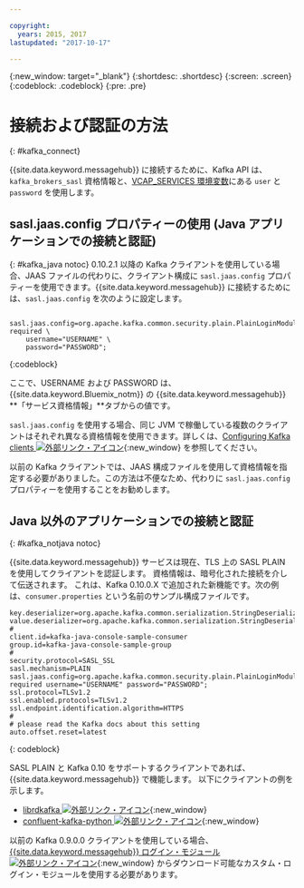 ```yaml
---

copyright:
  years: 2015, 2017
lastupdated: "2017-10-17"

---
```


{:new_window: target="_blank"}
{:shortdesc: .shortdesc}
{:screen: .screen}
{:codeblock: .codeblock}
{:pre: .pre}

# 接続および認証の方法
{: #kafka_connect}


{{site.data.keyword.messagehub}} に接続するために、Kafka API は、
<code>kafka_brokers_sasl</code> 資格情報と、[VCAP_SERVICES 環境変数](/docs/services/MessageHub/messagehub071.html)にある <code>user</code> と <code>password</code> を使用します。


<!--17/10/17 - Karen: following info duplicated at messagehub104 -->
## sasl.jaas.config プロパティーの使用 (Java アプリケーションでの接続と認証)
{: #kafka_java notoc}
0.10.2.1 以降の Kafka クライアントを使用している場合、JAAS ファイルの代わりに、クライアント構成に <code>sasl.jaas.config</code> プロパティーを使用できます。{{site.data.keyword.messagehub}} に接続するためには、<code>sasl.jaas.config</code> を次のように設定します。
<pre>
<code>    sasl.jaas.config=org.apache.kafka.common.security.plain.PlainLoginModule required \
    username="USERNAME" \
    password="PASSWORD";</code>
</pre>
{:codeblock}

ここで、USERNAME および PASSWORD は、{{site.data.keyword.Bluemix_notm}} の {{site.data.keyword.messagehub}} **「サービス資格情報」**タブからの値です。

<code>sasl.jaas.config</code> を使用する場合、同じ JVM で稼働している複数のクライアントはそれぞれ異なる資格情報を使用できます。詳しくは、[Configuring Kafka clients  ![外部リンク・アイコン](../../icons/launch-glyph.svg "外部リンク・アイコン")](http://kafka.apache.org/documentation/#security_sasl_plain_clientconfig){:new_window} を参照してください。

以前の Kafka クライアントでは、JAAS 構成ファイルを使用して資格情報を指定する必要がありました。この方法は不便なため、代わりに <code>sasl.jaas.config</code> プロパティーを使用することをお勧めします。

## Java 以外のアプリケーションでの接続と認証
{: #kafka_notjava notoc}

{{site.data.keyword.messagehub}} サービスは現在、TLS 上の SASL PLAIN を使用してクライアントを認証します。
資格情報は、暗号化された接続を介して伝送されます。
これは、Kafka 0.10.0.X で追加された新機能です。次の例は、<code>consumer.properties</code> という名前のサンプル構成ファイルです。

```
key.deserializer=org.apache.kafka.common.serialization.StringDeserializer
value.deserializer=org.apache.kafka.common.serialization.StringDeserializer
#
client.id=kafka-java-console-sample-consumer
group.id=kafka-java-console-sample-group
#
security.protocol=SASL_SSL
sasl.mechanism=PLAIN
sasl.jaas.config=org.apache.kafka.common.security.plain.PlainLoginModule required username="USERNAME" password="PASSWORD";
ssl.protocol=TLSv1.2
ssl.enabled.protocols=TLSv1.2
ssl.endpoint.identification.algorithm=HTTPS
#
# please read the Kafka docs about this setting
auto.offset.reset=latest
```
{: codeblock}

SASL PLAIN と Kafka 0.10 をサポートするクライアントであれば、{{site.data.keyword.messagehub}} で機能します。
以下にクライアントの例を示します。



* [librdkafka ![外部リンク・アイコン](../../icons/launch-glyph.svg "外部リンク・アイコン")](https://github.com/edenhill/librdkafka/){:new_window} 
* [confluent-kafka-python ![外部リンク・アイコン](../../icons/launch-glyph.svg "外部リンク・アイコン")](https://github.com/confluentinc/confluent-kafka-python){:new_window} 

以前の Kafka 0.9.0.0 クライアントを使用している場合、
[{{site.data.keyword.messagehub}} ログイン・モジュール ![外部リンク・アイコン](../../icons/launch-glyph.svg "外部リンク・アイコン")](https://github.com/ibm-messaging/message-hub-samples/blob/master/kafka-0.9/message-hub-login-library/messagehub.login-1.0.0.jar){:new_window} からダウンロード可能なカスタム・ログイン・モジュールを使用する必要があります。 


